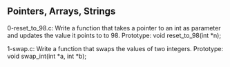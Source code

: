 ## Pointers, Arrays, Strings
0-reset_to_98.c: Write a function that takes a pointer to an int as parameter and updates the value it points to to 98.
Prototype: void reset_to_98(int *n);

1-swap.c: Write a function that swaps the values of two integers.
Prototype: void swap_int(int *a, int *b);

